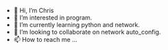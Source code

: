 - 👋 Hi, I’m Chris
- 👀 I’m interested in program.
- 🌱 I’m currently learning python and network.
- 💞️ I’m looking to collaborate on network auto_config.
- 📫 How to reach me ...

<!---
Chris1371125/Chris1371125 is a ✨ special ✨ repository because its `README.md` (this file) appears on your GitHub profile.
You can click the Preview link to take a look at your changes.
--->
